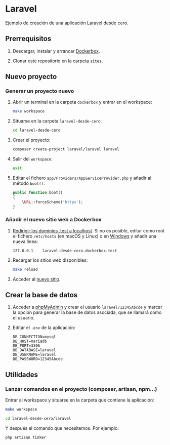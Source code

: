 # Laravel

Ejemplo de creación de una aplicación Laravel desde cero.

## Prerrequisitos

1. Descargar, instalar y arrancar [Dockerbox](https://github.com/ijaureguialzo/dockerbox).

2. Clonar este repositorio en la carpeta `sites`.

## Nuevo proyecto

### Generar un proyecto nuevo

1. Abrir un terminal en la carpeta `dockerbox` y entrar en el workspace:

    ```bash
    make workspace
    ```

2. Situarse en la carpeta `laravel-desde-cero`:

    ```bash
    cd laravel-desde-cero
    ```

3. Crear el proyecto:

    ```bash
    composer create-project laravel/laravel laravel
    ```

4. Salir del `workspace`:

    ```bash
    exit
    ```

5. Editar el fichero `app/Providers/AppServiceProvider.php` y añadir al método `boot()`:

    ```php
    public function boot()
    {
        \URL::forceScheme('https');
    }    
    ```

### Añadir el nuevo sitio web a Dockerbox

1. [Redirigir los dominios .test a localhost](https://github.com/ijaureguialzo/automatic-test-domains). Si no es
   posible, editar como root el fichero `/etc/hosts` (en macOS y Linux) o
   en [Windows](https://www.adslzone.net/esenciales/windows-10/editar-archivo-host/) y añadir una nueva línea:

   ```text
   127.0.0.1    laravel-desde-cero.dockerbox.test
   ```

2. Recargar los sitios web disponibles:

    ```bash
    make reload
    ```

3. Acceder al [nuevo sitio](https://laravel-desde-cero.dockerbox.test).

## Crear la base de datos

1. Acceder a [phpMyAdmin](https://phpmyadmin.dockerbox.test) y crear el usuario `laravel/12345Abcde` y marcar la
   opción para generar la base de datos asociada, que se llamará como el usuario.

2. Editar el `.env` de la aplicación:

    ```dotenv
    DB_CONNECTION=mysql
    DB_HOST=mariadb
    DB_PORT=3306
    DB_DATABASE=laravel
    DB_USERNAME=laravel
    DB_PASSWORD=12345Abcde
    ```

## Utilidades

### Lanzar comandos en el proyecto (composer, artisan, npm...)

Entrar al workspace y situarse en la carpeta que contiene la aplicación:

```bash
make workspace
```

```bash
cd laravel-desde-cero/laravel
```

Y después el comando que necesitemos. Por ejemplo:

```bash
php artisan tinker
```
